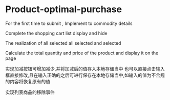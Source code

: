 # Product-optimal-purchase

For the first time to submit , Implement to commodity details

Complete the shopping cart list display and hide

The realization of all selected all selected and selected

Calculate the total quantity and price of the product and display it on the page

实现加减按钮可增加减少,并将加减后的值存入本地存储当中
也可以直接点击输入框直接修改,且在输入正确的之后可进行保存在本地存储当中,如输入的值为不合规的内容将恢复原有的值

实现列表商品的移除事件